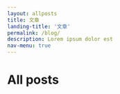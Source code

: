 ```yaml
---
layout: allposts
title: 文章
landing-title: '文章'
permalink: /blog/
description: Lorem ipsum dolor est
nav-menu: true
---
```


<h1>All posts</h1>
